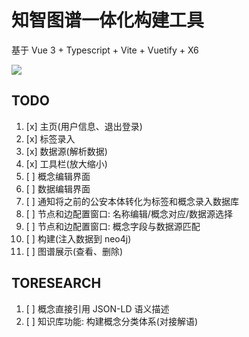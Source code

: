 # 知智图谱一体化构建工具

基于 Vue 3 + Typescript + Vite + Vuetify + X6

![](https://s3.bmp.ovh/imgs/2021/12/b58bc4844d93bc9d.png)

## TODO

1. [x] 主页(用户信息、退出登录)
2. [x] 标签录入
3. [x] 数据源(解析数据)
4. [x] 工具栏(放大缩小)
5. [ ] 概念编辑界面
6. [ ] 数据编辑界面
7. [ ] 通知将之前的公安本体转化为标签和概念录入数据库
8. [ ] 节点和边配置窗口: 名称编辑/概念对应/数据源选择
9. [ ] 节点和边配置窗口: 概念字段与数据源匹配
10. [ ] 构建(注入数据到 neo4j)
11. [ ] 图谱展示(查看、删除)

## TORESEARCH

1. [ ] 概念直接引用 JSON-LD 语义描述
2. [ ] 知识库功能: 构建概念分类体系(对接解语)
